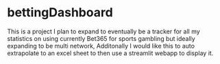 # bettingDashboard
 This is a project I plan to expand to eventually be a tracker for all my statistics on using currently Bet365 for sports gambling but ideally expanding to be multi network, Additonally I would like this to auto extrapolate to an excel sheet to then use a streamlit webapp to display it.
